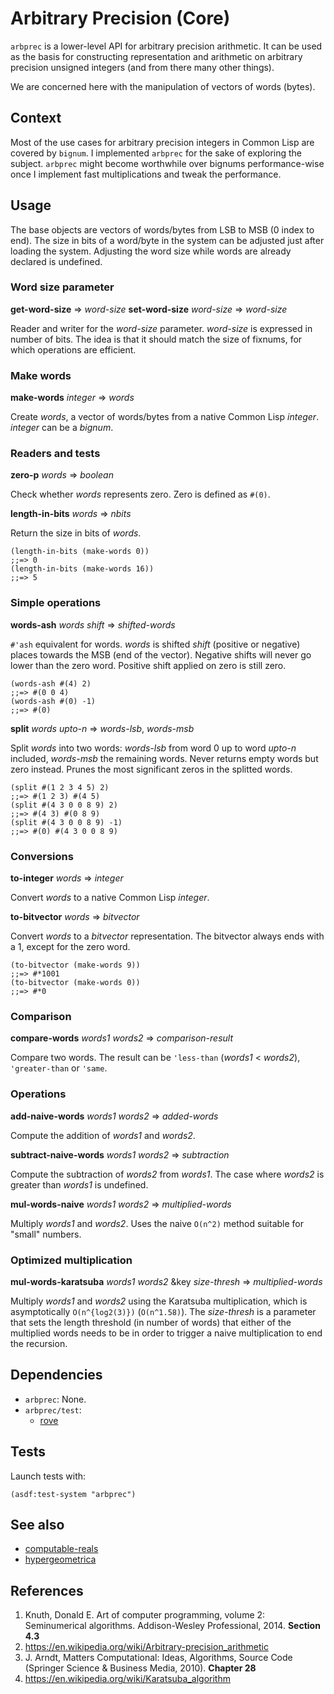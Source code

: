 # Arbitrary Precision (Core)
`arbprec` is a lower-level API for arbitrary precision arithmetic.
It can be used as the basis for constructing representation and arithmetic
on arbitrary precision unsigned integers (and from there many other things).

We are concerned here with the manipulation of vectors of words (bytes).

## Context
Most of the use cases for arbitrary precision integers in Common Lisp are
covered by `bignum`. I implemented `arbprec` for the sake of exploring the
subject. `arbprec` might become worthwhile over bignums performance-wise once
I implement fast multiplications and tweak the performance.

## Usage
The base objects are vectors of words/bytes from LSB to MSB (0 index to end).
The size in bits of a word/byte in the system can be adjusted just after loading
the system. Adjusting the word size while words are already declared is
undefined.

### Word size parameter
**get-word-size** => *word-size*
**set-word-size** *word-size* => *word-size*

Reader and writer for the *word-size* parameter. *word-size* is expressed
in number of bits. The idea is that it should match the size of fixnums, for
which operations are efficient.

### Make words
**make-words** *integer* => *words*

Create *words*, a vector of words/bytes from a native Common Lisp *integer*.
*integer* can be a *bignum*.

### Readers and tests
**zero-p** *words* => *boolean*

Check whether *words* represents zero. Zero is defined as `#(0)`.

**length-in-bits** *words* => *nbits*

Return the size in bits of *words*.

```common-lisp
(length-in-bits (make-words 0))
;;=> 0
(length-in-bits (make-words 16))
;;=> 5
```

### Simple operations
**words-ash** *words* *shift* => *shifted-words*

`#'ash` equivalent for words. *words* is shifted *shift* (positive or negative)
places towards the MSB (end of the vector). Negative shifts will never go lower
than the zero word. Positive shift applied on zero is still zero.

```common-lisp
(words-ash #(4) 2)
;;=> #(0 0 4)
(words-ash #(0) -1)
;;=> #(0)
```

**split** *words* *upto-n* => *words-lsb*, *words-msb*

Split *words* into two words: *words-lsb* from word 0 up to word
*upto-n* included, *words-msb* the remaining words. Never returns
empty words but zero instead. Prunes the most significant zeros in
the splitted words.

```common-lisp
(split #(1 2 3 4 5) 2)
;;=> #(1 2 3) #(4 5)
(split #(4 3 0 0 8 9) 2)
;;=> #(4 3) #(0 8 9)
(split #(4 3 0 0 8 9) -1)
;;=> #(0) #(4 3 0 0 8 9)
```

### Conversions
**to-integer** *words* => *integer*

Convert *words* to a native Common Lisp *integer*.

**to-bitvector** *words* => *bitvector*

Convert *words* to a *bitvector* representation. The bitvector
always ends with a 1, except for the zero word.

```common-lisp
(to-bitvector (make-words 9))
;;=> #*1001
(to-bitvector (make-words 0))
;;=> #*0
```

### Comparison
**compare-words** *words1* *words2* => *comparison-result*

Compare two words. The result can be `'less-than` (*words1* < *words2*),
`'greater-than` or `'same`.

### Operations
**add-naive-words** *words1* *words2* => *added-words*

Compute the addition of *words1* and *words2*.

**subtract-naive-words** *words1* *words2* => *subtraction*

Compute the subtraction of *words2* from *words1*. The case where
*words2* is greater than *words1* is undefined.

**mul-words-naive** *words1* *words2* => *multiplied-words*

Multiply *words1* and *words2*. Uses the naive `O(n^2)` method suitable
for "small" numbers.

### Optimized multiplication
**mul-words-karatsuba** *words1* *words2* &key *size-thresh*
  => *multiplied-words*

Multiply *words1* and *words2* using the Karatsuba multiplication, which is
asymptotically `O(n^{log2(3)})` (`O(n^1.58)`). The *size-thresh* is a parameter
that sets the length threshold (in number of words) that either of the
multiplied words needs to be in order to trigger a naive multiplication to end
the recursion.

## Dependencies
* `arbprec`: None.
* `arbprec/test`:
  * [rove](https://github.com/fukamachi/rove)

## Tests
Launch tests with:

```common-lisp
(asdf:test-system "arbprec")
```

## See also
* [computable-reals](https://github.com/stylewarning/computable-reals)
* [hypergeometrica](https://github.com/stylewarning/hypergeometrica)

## References
1. Knuth, Donald E. Art of computer programming, volume 2: Seminumerical
   algorithms. Addison-Wesley Professional, 2014. **Section 4.3**
2. https://en.wikipedia.org/wiki/Arbitrary-precision_arithmetic
3. J. Arndt, Matters Computational: Ideas, Algorithms, Source Code (Springer
   Science & Business Media, 2010). **Chapter 28**
4. https://en.wikipedia.org/wiki/Karatsuba_algorithm
